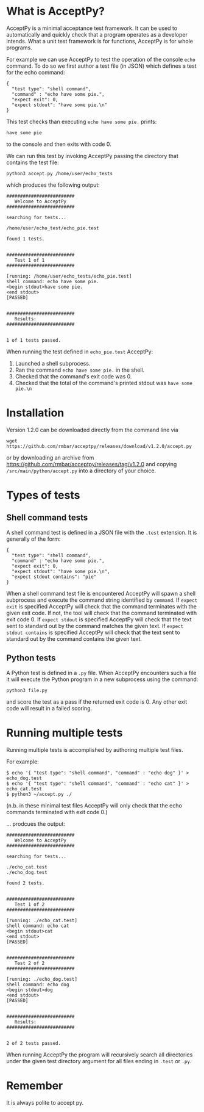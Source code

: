 # What is AcceptPy?

AcceptPy is a minimal acceptance test framework. It can be used to automatically and quickly check that a program operates as a developer intends.  What a unit test framework is for functions, AcceptPy is for whole programs.  

For example we can use AcceptPy to test the operation of the console `echo` command. To do so we first author a test file (in JSON) which defines a test for the echo command:

```
{
  "test type": "shell command",
  "command" : "echo have some pie.",
  "expect exit": 0,
  "expect stdout": "have some pie.\n"
}
```
This test checks than executing `echo have some pie.` prints:

```
have some pie

```

to the console and then exits with code 0.

We can run this test by invoking AcceptPy passing the directory that contains the test file:

```
python3 accept.py /home/user/echo_tests
```

which produces the following output:

```
#########################
   Welcome to AcceptPy
#########################

searching for tests...

/home/user/echo_test/echo_pie.test

found 1 tests.


#########################
   Test 1 of 1
#########################

[running: /home/user/echo_tests/echo_pie.test]
shell command: echo have some pie.
<begin stdout>have some pie.
<end stdout>
[PASSED]


#########################
   Results:
#########################


1 of 1 tests passed.
```

When running the test defined in `echo_pie.test` AcceptPy:

1. Launched a shell subprocess.
2. Ran the command `echo have some pie.` in the shell.
3. Checked that the command's exit code was 0.
4. Checked that the total of the command's printed stdout was `have some pie.\n`

# Installation

Version 1.2.0 can be downloaded directly from the command line via

```
wget https://github.com/rmbar/acceptpy/releases/download/v1.2.0/accept.py
```

or by downloading an archive from https://github.com/rmbar/acceptpy/releases/tag/v1.2.0 and copying `/src/main/python/accept.py` into a directory of your choice.

# Types of tests

## Shell command tests

A shell command test is defined in a JSON file with the `.test` extension.  It is generally of the form:

```
{
  "test type": "shell command",
  "command" : "echo have some pie.",
  "expect exit": 0,
  "expect stdout": "have some pie.\n",
  "expect stdout contains": "pie"
}
```

When a shell command test file is encountered AcceptPy will spawn a shell subprocess and execute the command string
identified by `command`.  If `expect exit` is specified AcceptPy will check that the command terminates with the given
exit code.  If not, the tool will check that the command terminated with exit code 0.  If `expect stdout` is specified
AcceptPy will check that the text sent to standard out by the command matches the given text. If `expect stdout contains` is specified
AcceptPy will check that the text sent to standard out by the command contains the given text.

## Python tests

A Python test is defined in a `.py` file. When AcceptPy encounters such a file it will execute the Python program
in a new subprocess using the command:

`python3 file.py`

and score the test as a pass if the returned exit code is 0. Any other exit code will result in a failed scoring.

# Running multiple tests

Running multiple tests is accomplished by authoring multiple test files.

For example:

```
$ echo '{ "test type": "shell command", "command" : "echo dog" }' > echo_dog.test
$ echo '{ "test type": "shell command", "command" : "echo cat" }' > echo_cat.test
$ python3 ~/accept.py ./
```

(n.b. in these minimal test files AcceptPy will only check that the echo commands terminated with exit code 0.)

... prodcues the output:

```
#########################
   Welcome to AcceptPy
#########################

searching for tests...

./echo_cat.test
./echo_dog.test

found 2 tests.


#########################
   Test 1 of 2
#########################

[running: ./echo_cat.test]
shell command: echo cat
<begin stdout>cat
<end stdout>
[PASSED]


#########################
   Test 2 of 2
#########################

[running: ./echo_dog.test]
shell command: echo dog
<begin stdout>dog
<end stdout>
[PASSED]


#########################
   Results:
#########################


2 of 2 tests passed.
```

When running AcceptPy the program will recursively search all directories under the given test directory argument
for all files ending in `.test` or `.py`.

# Remember

It is always polite to accept py.
